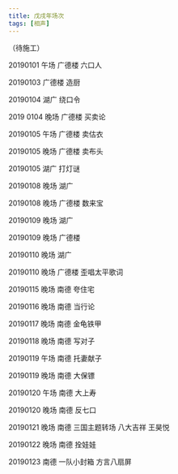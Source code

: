 ```yaml
---
title: 戊戌年场次
tags: [相声]
---
```


（待施工）

20190101 午场 广德楼 六口人

20190103 广德楼 造厨

20190104 湖广 绕口令

2019 0104 晚场 广德楼 买卖论

20190105 午场 广德楼 卖估衣

20190105 晚场 广德楼 卖布头

20190105 湖广 打灯谜

20190108 晚场 湖广

20190108 晚场 广德楼 数来宝

20190109 晚场 湖广

20190109 晚场 广德楼

20190110 晚场 湖广

20190110 晚场 广德楼 歪唱太平歌词

20190115 晚场 南德 夸住宅

20190116 晚场 南德 当行论

20190117 晚场 南德 金龟铁甲

20190118 晚场 南德 写对子

20190119 午场 南德 托妻献子

20190119 晚场 南德 大保镖

20190120 午场 南德 大上寿

20190120 晚场 南德 反七口

20190121 晚场 南德 三国主题转场 八大吉祥 王昊悦

20190122 晚场 南德 拴娃娃

20190123 南德 一队小封箱 方言八扇屏